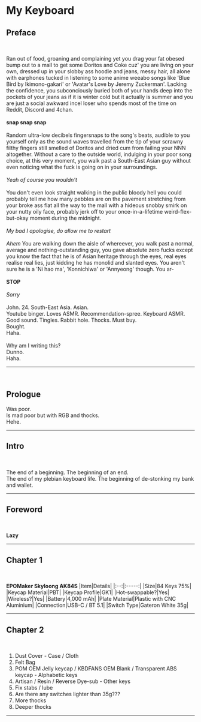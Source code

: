 # My Keyboard

## Preface
<br/>

Ran out of food, groaning and complaining yet you drag your fat obesed bump out to a mall to get some Doritos and Coke cuz' you are living on your own, dressed up in your slobby ass hoodie and jeans, messy hair, all alone with earphones tucked in listening to some anime weeabo songs like 'Blue Bird by Ikimono-gakari' or 'Avatar's Love by Jeremy Zuckerman'.
Lacking the confidence, you subconciously buried both of your hands deep into the pockets of your jeans as if it is winter cold but it actually is summer and you are just a social awkward incel loser who spends most of the time on Reddit, Discord and 4chan.
<br/><br/>
**snap snap snap**
<br/><br/>
Random ultra-low decibels fingersnaps to the song's beats, audible to you yourself only as the sound waves travelled from the tip of your scrawny filthy fingers still smelled of Doritos and dried cum from failing your NNN altogether.
Without a care to the outside world, indulging in your poor song choice, at this very moment, you walk past a South-East Asian guy without even noticing what the fuck is going on in your surroundings.
<br/><br/>
*Yeah of course you wouldn't*
<br/><br/>
You don't even look straight walking in the public bloody hell you could probably tell me how many pebbles are on the pavement stretching from your broke ass flat all the way to the mall with a hideous snobby smirk on your nutty oily face, probably jerk off to your once-in-a-lifetime weird-flex-but-okay moment during the midnight.
<br/><br/>
*My bad I apologise, do allow me to restart*
<br/><br/>
*Ahem* You are walking down the aisle of whereever, you walk past a normal, average and nothing-outstanding guy, you gave absolute zero fucks except you know the fact that he is of Asian heritage through the eyes, real eyes realise real lies, just kidding he has monolid and slanted eyes. You aren't sure he is a 'Ni hao ma', 'Konnichiwa' or 'Annyeong' though. You ar-
<br/><br/>
**STOP**
<br/><br/>
*Sorry*
<br/><br/>
John. 24. South-East Asia. Asian.  
Youtube binger. Loves ASMR. Recommendation-spree. Keyboard ASMR.  
Good sound. Tingles. Rabbit hole. Thocks. Must buy.  
Bought.  
Haha.
<br/><br/>
Why am I writing this?  
Dunno.  
Haha.

---
<br/>

## Prologue
Was poor.  
Is mad poor but with RGB and thocks.  
Hehe.


---

## Intro
<br/>

The end of a beginning. The beginning of an end.  
The end of my plebian keyboard life. The beginning of de-stonking my bank and wallet.  

---

## Foreword
<br/>

**Lazy**

---

## Chapter 1
<br/>

**EPOMaker Skyloong AK84S**
|Item|Details|
|:--:|:-----:|
|Size|84 Keys 75%|
|Keycap Material|PBT|
|Keycap Profile|GK1|
|Hot-swappable?|Yes|
|Wireless?|Yes|
|Battery|4,000 mAh|
|Plate Material|Plastic with CNC Aluminium|
|Connection|USB-C / BT 5.1|
|Switch Type|Gateron White 35g|

---

## Chapter 2
<br/>

1. Dust Cover - Case / Cloth
2. Felt Bag
3. POM OEM Jelly keycap / KBDFANS OEM Blank / Transparent ABS keycap - Alphabetic keys
4. Artisan / Resin / Reverse Dye-sub - Other keys
5. Fix stabs / lube
6. Are there any switches lighter than 35g???
7. More thocks
8. Deeper thocks

---